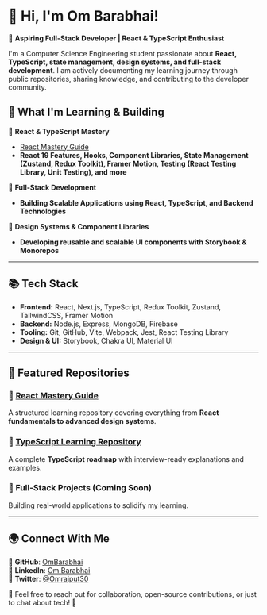 # 👋 Hi, I'm Om Barabhai!

🚀 **Aspiring Full-Stack Developer | React & TypeScript Enthusiast**

I'm a Computer Science Engineering student passionate about **React, TypeScript, state management, design systems, and full-stack development**. I am actively documenting my learning journey through public repositories, sharing knowledge, and contributing to the developer community.

## 📌 **What I'm Learning & Building**

🎯 **React & TypeScript Mastery**

- [React Mastery Guide](https://github.com/OmBarabhai/react-mastery-guide)
- **React 19 Features, Hooks, Component Libraries, State Management (Zustand, Redux Toolkit), Framer Motion, Testing (React Testing Library, Unit Testing), and more**

🎯 **Full-Stack Development**

- **Building Scalable Applications using React, TypeScript, and Backend Technologies**

🎯 **Design Systems & Component Libraries**

- **Developing reusable and scalable UI components with Storybook & Monorepos**

---

## 📚 **Tech Stack**

- **Frontend:** React, Next.js, TypeScript, Redux Toolkit, Zustand, TailwindCSS, Framer Motion
- **Backend:** Node.js, Express, MongoDB, Firebase
- **Tooling:** Git, GitHub, Vite, Webpack, Jest, React Testing Library
- **Design & UI:** Storybook, Chakra UI, Material UI

---

## 🚀 **Featured Repositories**

### 🔹 [React Mastery Guide](https://github.com/OmBarabhai/react-mastery-guide)

A structured learning repository covering everything from **React fundamentals to advanced design systems**.

### 🔹 [TypeScript Learning Repository](https://github.com/OmBarabhai/typescript-guide)

A complete **TypeScript roadmap** with interview-ready explanations and examples.

### 🔹 Full-Stack Projects (Coming Soon)

Building real-world applications to solidify my learning.

---

## 🌍 **Connect With Me**

🔗 **GitHub**: [OmBarabhai](https://github.com/OmBarabhai)\
🔗 **LinkedIn**: [Om Barabhai](https://www.linkedin.com/in/om-%E2%80%8Ebarabhai-616493230)\
🔗 **Twitter**: [@Omrajput30](https://x.com/Omrajput30)

📩 Feel free to reach out for collaboration, open-source contributions, or just to chat about tech! 🚀

